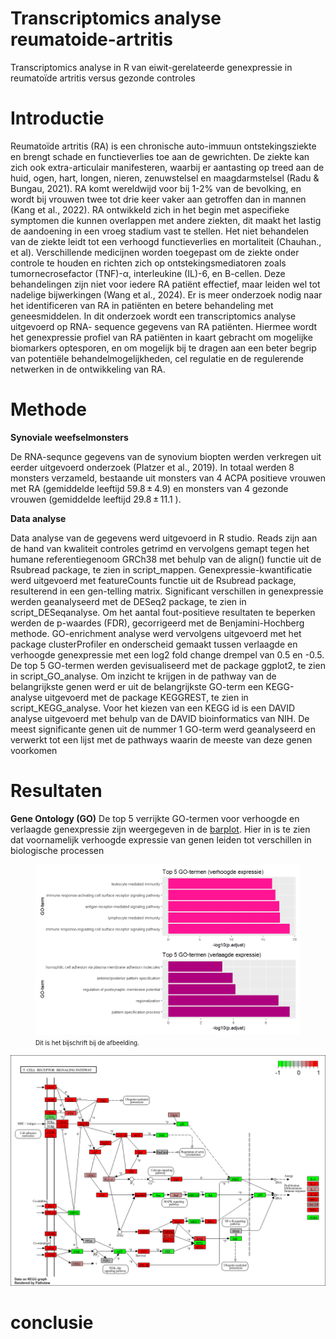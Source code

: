 # Transcriptomics analyse reumatoide-artritis
Transcriptomics analyse in R van eiwit-gerelateerde genexpressie in reumatoïde artritis versus gezonde controles

# Introductie
Reumatoïde artritis (RA) is een chronische auto-immuun ontstekingsziekte en brengt schade en functieverlies toe aan de gewrichten. De ziekte kan zich ook extra-articulair manifesteren, waarbij er aantasting op treed aan de huid, ogen, hart, longen, nieren, zenuwstelsel en maagdarmstelsel (Radu & Bungau, 2021). RA komt wereldwijd voor bij 1-2% van de bevolking, en wordt bij vrouwen twee tot drie keer vaker aan getroffen dan in mannen (Kang et al., 2022). RA ontwikkeld zich in het begin met aspecifieke symptomen die kunnen overlappen met andere ziekten, dit maakt het lastig de aandoening in een vroeg stadium vast te stellen. Het niet behandelen van de ziekte leidt tot een verhoogd functieverlies en mortaliteit (Chauhan., et al). Verschillende medicijnen worden toegepast om de ziekte onder controle te houden en richten zich op ontstekingsmediatoren zoals tumornecrosefactor (TNF)-α, interleukine (IL)-6, en B-cellen. Deze behandelingen zijn niet voor iedere RA patiënt effectief, maar leiden wel tot nadelige bijwerkingen (Wang et al., 2024). Er is meer onderzoek nodig naar het identificeren van RA in patiënten en betere behandeling met geneesmiddelen. In dit onderzoek wordt een transcriptomics analyse uitgevoerd op RNA- sequence gegevens van RA patiënten. Hiermee wordt het genexpressie profiel van RA patiënten in kaart gebracht om mogelijke biomarkers optesporen, en om mogelijk bij te dragen aan een beter begrip van potentiële behandelmogelijkheden, cel regulatie en de regulerende netwerken in de ontwikkeling van RA.

# Methode
**Synoviale weefselmonsters**

De RNA-sequnce gegevens van de synovium biopten werden verkregen uit eerder uitgevoerd onderzoek (Platzer et al., 2019). In totaal werden 8 monsters verzameld, bestaande uit monsters van 4 ACPA positieve vrouwen met RA (gemiddelde leeftijd 59.8 ± 4.9) en monsters van 4 gezonde vrouwen (gemiddelde leeftijd 29.8 ± 11.1 ). 

**Data analyse**

Data analyse van de gegevens werd uitgevoerd in R studio. Reads zijn aan de hand van kwaliteit controles getrimd en vervolgens gemapt tegen het humane referentiegenoom GRCh38 met behulp van de align() functie uit de Rsubread package, te zien in script_mappen. Genexpressie-kwantificatie werd uitgevoerd met featureCounts functie uit de Rsubread package, resulterend in een gen-telling matrix. Significant verschillen in genexpressie werden geanalyseerd met de DESeq2 package, te zien in script_DESeqanalyse. Om het aantal fout-positieve resultaten te beperken werden de p-waardes (FDR), gecorrigeerd met de Benjamini-Hochberg methode. GO-enrichment analyse werd vervolgens uitgevoerd met het package clusterProfiler en onderscheid gemaakt tussen verlaagde en verhoogde genexpressie met een log2 fold change drempel van 0.5 en -0.5. De top 5 GO-termen werden gevisualiseerd met de package ggplot2, te zien in script_GO_analyse. Om inzicht te krijgen in de pathway van de belangrijkste genen werd er uit de belangrijkste GO-term een KEGG-analyse uitgevoerd met de package KEGGREST, te zien in script_KEGG_analyse. Voor het kiezen van een KEGG id is een DAVID analyse uitgevoerd met behulp van de DAVID bioinformatics van NIH. De meest significante genen uit de nummer 1 GO-term werd geanalyseerd en verwerkt tot een lijst met de pathways waarin de meeste van deze genen voorkomen  

# Resultaten 
**Gene Ontology (GO)**
De top 5 verrijkte GO-termen voor verhoogde en verlaagde genexpressie zijn weergegeven in de [barplot](resultaten/go_termen.png). Hier in is te zien dat voornamelijk verhoogde expressie van genen leiden tot verschillen in biologische processen

<figure style="text-align: left;">
  <img src="resultaten/go_termen.png" alt="Top 5 GO-termen verlaagde en verhoogde expressie uitgezet in een barplot. X-as weergeeft de -10log (p.adjust), Y-as de GO-teremen" width="600">
  <figcaption style="font-size: 0.7em; margin-top: 4px;">Dit is het bijschrift bij de afbeelding.</figcaption>
</figure>

<p align ="left">
<img src = "resultaten/hsa04660_pathview.png" alt = "hsa04660_pathview"
width = "600"/>
</p>


# conclusie 
